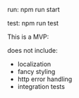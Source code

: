 run: npm run start

test: npm run test

This is a MVP:

does not include:

- localization
- fancy styling
- http error handling
- integration tests
